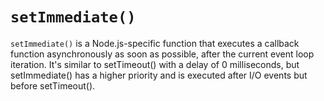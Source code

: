 # `setImmediate()`

`setImmediate()` is a Node.js-specific function that executes a callback function asynchronously as soon as possible, after the current event loop iteration. It's similar to setTimeout() with a delay of 0 milliseconds, but setImmediate() has a higher priority and is executed after I/O events but before setTimeout().

